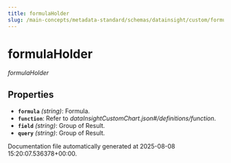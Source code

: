 ```yaml
---
title: formulaHolder
slug: /main-concepts/metadata-standard/schemas/datainsight/custom/formulaholder
---
```


# formulaHolder

*formulaHolder*

## Properties

- **`formula`** *(string)*: Formula.
- **`function`**: Refer to *dataInsightCustomChart.json#/definitions/function*.
- **`field`** *(string)*: Group of Result.
- **`query`** *(string)*: Group of Result.


Documentation file automatically generated at 2025-08-08 15:20:07.536378+00:00.
